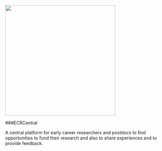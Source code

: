 <img src="http://ecrcentral.org/img/logo.png" width="350px">

###ECRCentral

A central platform for early career researchers and postdocs to find opportunities to fund their research and also to share experiences and to provide feedback.
